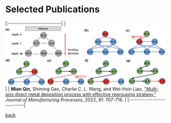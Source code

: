 

# Selected Publications   

|:--------------------------|
| <img src="assets/img/multi-axis.jpg" alt="drawing" width="1000"/> |
| **Mian Qin**, Shiming Gao, Charlie C. L. Wang, and Wei-Hsin Liao, ["Multi-axis direct metal deposition process with effective regrouping strategy,"](https://doi.org/10.1016/j.jmapro.2022.07.024) *Journal of Manufacturing Processes*, 2022, 81: 707-716. |
|:--------------------------|





[back](./)
